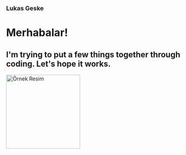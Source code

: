 ### Lukas Geske

<h1>Merhabalar!</h1>
<h2>I'm trying to put a few things together through coding. Let's hope it works.</h2>
<div style="display: flex;">
    <img src="https://media.tenor.com/m97ACRCSn_kAAAAM/hello-minion.gif" alt="Örnek Resim" style="width: 200px; height: 200px; margin-right: 222220px;">
    <img src="https://i.pinimg.com/originals/d0/27/6a/d0276ad64c6fdaf24cca226ec526c473.gif" alt="Örnek Resim" style="width: 400px; height: 200px; margin-left: 10rem;">
</div>


<!--
**lukasgeske/lukasgeske** is a ✨ _special_ ✨ repository because its `README.md` (this file) appears on your GitHub profile.

Here are some ideas to get you started:

- 🔭 I’m currently working on making guitar pedal sounds.
- 🌱 I’m currently learning Python
- 💬 Ask me about: Anything
- 📫 How to reach me: e-Mail
- 😄 Pronouns: As wl all know there's just 2 and I'm a males.
-->
